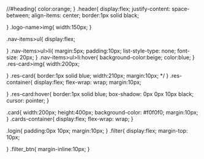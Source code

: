 //#heading{
    color:orange;
}
.header{
    display:flex;
    justify-content: space-between;
    align-items: center;
    border:1px solid black;



}
.logo-name>img{
    width:150px;
}

.nav-items>ul{
    display:flex;
   
}
.nav-items>ul>li{
    margin:5px;
    padding:10px;
    list-style-type: none;
    font-size: 20px;
}
.nav-items>ul>li:hover{
    background-color:beige;
    color:blue;
}
.res-card>img{
width:200px;

}
 .res-card{
    border:1px solid blue; 
    width:210px;
    margin:10px; */
}
.res-container{
    display:flex;
    flex-wrap: wrap;
    margin:10px;

}
.res-card:hover{
    border:1px solid blue;
    box-shadow: 0px 0px 10px black;
    cursor: pointer;
}

.card{
    width:200px;
    height:400px;
    background-color: #f0f0f0;
    margin:10px;
}
.cards-container{
    display:flex;
    flex-wrap: wrap;
}

.login{
    padding:0px 10px;
    margin:10px;
}
.filter{
    display:flex;
    margin-top: 10px;

}
.filter_btn{
    margin-inline:10px;
}